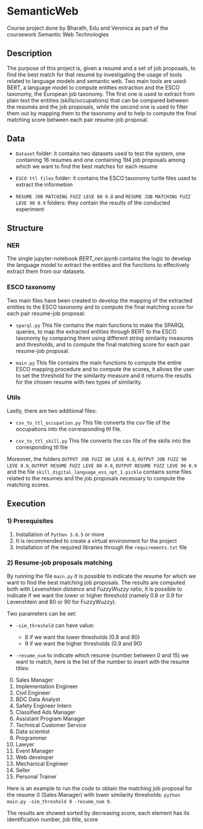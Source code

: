 # SemanticWeb
Course project done by Bharath, Edu and Veronica as part of the coursework Semantic Web Technologies

## Description

The purpose of this project is, given a resumé and a set of job proposals, to find the best match for that resumé by investigating the usage of tools related to language models and semantic web.
Two main tools are used: BERT, a language model to compute entities extraction and the ESCO taxonomy, the European job taxonomy. The first one is used to extract from plain text the entities (skills/occupations) that can be compared between the resumés and the job proposals, while the second one is used to filter them out by mapping them to the taxonomy and to help to compute the final matching score between each pair resume-job proposal.

## Data

* `Dataset` folder: it contains two datasets used to test the system, one containing 16 resumes and one containing 194 job proposals among which we want to find the best matches for each resume

* `ESCO ttl files` folder: it contains the ESCO taxonomy turtle files used to extract the informetion

* `RESUME JOB MATCHING FUZZ LEVE 80 0.8` and `RESUME JOB MATCHING FUZZ LEVE 90 0.9` folders: they contain the results of the conducted experiment


## Structure


### NER

The single jupyter-notebook _BERT\_ner.ipynb_ contains the logic to develop the language model to extract the entities and the functions to effectively extract them from our datasets.


### ESCO taxonomy

Two main files have been created to develop the mapping of the extracted entities to the ESCO taxonomy and to compute the final matching score for each pair resume-job proposal:

* `sparql.py` This file contains the main functions to make the SPARQL queries, to map the extracted entities through BERT to the ESCO taxonomy by comparing them using different string similarity measures and thresholds, and to compute the final matching score for each pair resume-job proposal.

* `main.py` This file contains the main functions to compute the entire ESCO mapping procedure and to compute the scores, it allows the user to set the threshold for the similarity measure and it returns the results for the chosen resume with two types of similarity.


### Utils

Lastly, there are two additional files:

* `csv_to_ttl_occupation.py` This file converts the csv file of the occupations into the corresponding ttl file. 

* `csv_to_ttl_skill.py` This file converts the csv file of the skills into the corresponding ttl file

Moreover, the folders `OUTPUT JOB FUZZ 80 LEVE 0.8`, `OUTPUT JOB FUZZ 90 LEVE 0.9`, `OUTPUT RESUME FUZZ LEVE 80 0.8`, `OUTPUT RESUME FUZZ LEVE 90 0.9`  and the file `skill_digital_language_ess_opt_1.pickle` contains some files related to the resumes and the job proposals necessary to compute the matching scores.
  

## Execution

### 1) Prerequisites

1) Installation of `Python 3.8.5` or more
2) It is recommended to create a virtual environment for the project
3) Installation of the required libraries through the `requirements.txt` file


### 2) Resume-job proposals matching

By running the file `main.py` it is possible to indicate the resume for which we want to find the best matching job proposals. The results are computed both with _Levenshtein distance_ and _FuzzyWuzzy ratio_, it is possible to indicate if we want the lower or higher threshold (namely 0.8 or 0.9 for Levenshtein and 80 or 90 for FuzzyWuzzy).

Two parameters can be set:

* `-sim_threshold` can have value:
  * 8 if we want the lower thresholds (0.8 and 80)
  * 9 if we want the higher thresholds (0.9 and 90)

* `-resume_num` to indicate which resume (number between 0 and 15) we want to match, here is the list of the number to insert with the resume titles:
0. Sales Manager
1. Implementation Engineer
2. Civil Engineer
3. BDC Data Analyst
4. Safety Engineer Intern
5. Classified Ads Manager
6. Assistant Program Manager
7. Technical Customer Service
8. Data scientist
9. Programmer
10. Lawyer
11. Event Manager
12. Web developer
13. Mechanical Engineer
14. Seller
15. Personal Trainer

Here is an example to run the code to obtain the matching job proposal for the resume 0 (Sales Manager) with lower similarity thresholds: `python main.py -sim_threshold 8 -resume_num 0`.

The results are showed sorted by decreasing score, each element has its identification number, job title, score

